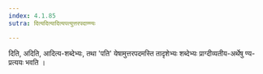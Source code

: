 ```yaml
---
index: 4.1.85
sutra: दित्यदित्यादित्यपत्युत्तरपदाण्ण्यः

---
```

दिति, अदिति, आदित्य-शब्देभ्यः, तथा 'पति' येषामुत्तरपदमस्ति तादृशेभ्यः शब्देभ्यः प्राग्दीव्यतीय-अर्थेषु ण्य-प्रत्ययः भवति । 